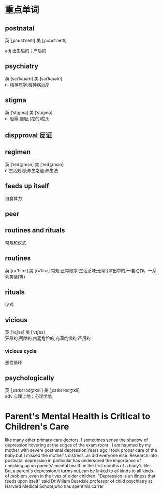 # 重点单词
## postnatal
 英 [ˌpəʊstˈneɪtl]   美 [ˌpoʊstˈneɪtl]  

adj 出生后的；产后的


## psychiatry

英 [saɪˈkaɪətri]   美 [saɪˈkaɪətri]  
n.
精神病学;精神病治疗

## stigma     
英 [ˈstɪɡmə]   美 [ˈstɪɡmə]  
n.
耻辱;羞耻;(花的)柱头

## dispproval 反证

## regimen
英 [ˈredʒɪmən]   美 [ˈredʒɪmən]  
n.生活规则;养生之道;养生法


## feeds up itself
自食其力


## peer


## routines and rituals  
常规和仪式

## routines
英 [ruːˈtiːnz]   美 [ruˈtinz]  常规;正常顺序;生活乏味;无聊;(演出中的)一套动作，一系列笑话(等)

## rituals
仪式


## vicious 
英 [ˈvɪʃəs]   美 [ˈvɪʃəs]  
狂暴的;残酷的;凶猛危险的;充满仇恨的;严厉的


### vicious cycle
恶性循环


## psychologically
英 [ˌsaɪkəˈlɒdʒɪkəli]   美 [ˌsaɪkəˈlɑdʒɪkli]  
adv 心理上地；心理学地


# Parent's Mental Health is Critical to Children's Care 

 like many other primary care doctors. I sometimes sense  the shadow of depression hovering at the edges of the exam room . 
 I am haunted by my mother with severe postnatal depression.Years ago,I took proper care of the baby.but I  missed the mother's distress .as did everyone else.
 Research  into postnatal depression in particular has undersored the importance of checking up on parents' mental health in the first mouths of a bady's life.
 But a parent's depression,it turms out,can be linked to all kinds to all kinds of problem ,even in the lives of older children.
 "Depression is an illness that  feeds upon itself" said Dr,Wiliam Beardsle,professor of child psychiatry  at Harvard Medical School,who has spent  his carrer 









